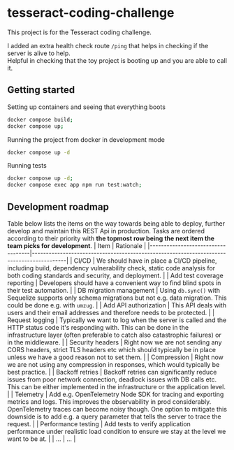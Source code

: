 # tesseract-coding-challenge
This project is for the Tesseract coding challenge.

I added an extra health check route `/ping` that helps in checking if the server is alive to help.  
Helpful in checking that the toy project is booting up and you are able to call it.

## Getting started
Setting up containers and seeing that everything boots
```sh
docker compose build;
docker compose up;
```

Running the project from docker in development mode
```sh
docker compose up -d
```

Running tests
```sh
docker compose up -d;
docker compose exec app npm run test:watch;
```

## Development roadmap
Table below lists the items on the way towards being able to deploy, further develop and maintain this REST Api in production. Tasks are
ordered according to their priority with **the topmost row being the next item the team picks for development**.
| Item | Rationale |
|-----------------------------------|------------------------------------------------------------------------------------------|
| CI/CD | We should have in place a CI/CD pipeline, including build, dependency vulnerability check, static code analysis for both coding standards and security, and deployment. |
| Add test coverage reporting | Developers should have a convenient way to find blind spots in their test automation. |
| DB migration management | Using `db.sync()` with Sequelize supports only schema migrations but not e.g. data migration. This could be done e.g. with `umzug`. |
| Add API authorization | This API deals with users and their email addresses and therefore needs to be protected. |
| Request logging | Typically we want to log when the server is called and the HTTP status code it's responding with. This can be done in the infrastructure layer (often preferable to catch also catastrophic failures) or in the middleware. |
| Security headers | Right now we are not sending any CORS headers, strict TLS headers etc which should typically be in place unless we have a good reason not to set them. |
| Compression | Right now we are not using any compression in responses, which would typically be best practice. |
| Backoff retries | Backoff retries can significantly reduce issues from poor network connection, deadlock issues with DB calls etc. This can be either implemented in the infrastructure or the application level. |
| Telemetry | Add e.g. OpenTelemetry Node SDK for tracing and exporting metrics and logs. This improves the observability in prod considerably. OpenTelemetry traces can become noisy though. One option to mitigate this downside is to add e.g. a query parameter that tells the server to trace the request. |
| Performance testing | Add tests to verify application performance under realistic load condition to ensure we stay at the level we want to be at. |
| ... | ... |
